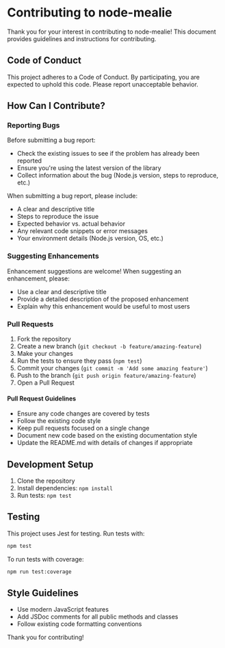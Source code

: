 # Contributing to node-mealie

Thank you for your interest in contributing to node-mealie! This document provides guidelines and instructions for contributing.

## Code of Conduct

This project adheres to a Code of Conduct. By participating, you are expected to uphold this code. Please report unacceptable behavior.

## How Can I Contribute?

### Reporting Bugs

Before submitting a bug report:

- Check the existing issues to see if the problem has already been reported
- Ensure you're using the latest version of the library
- Collect information about the bug (Node.js version, steps to reproduce, etc.)

When submitting a bug report, please include:

- A clear and descriptive title
- Steps to reproduce the issue
- Expected behavior vs. actual behavior
- Any relevant code snippets or error messages
- Your environment details (Node.js version, OS, etc.)

### Suggesting Enhancements

Enhancement suggestions are welcome! When suggesting an enhancement, please:

- Use a clear and descriptive title
- Provide a detailed description of the proposed enhancement
- Explain why this enhancement would be useful to most users

### Pull Requests

1. Fork the repository
2. Create a new branch (`git checkout -b feature/amazing-feature`)
3. Make your changes
4. Run the tests to ensure they pass (`npm test`)
5. Commit your changes (`git commit -m 'Add some amazing feature'`)
6. Push to the branch (`git push origin feature/amazing-feature`)
7. Open a Pull Request

#### Pull Request Guidelines

- Ensure any code changes are covered by tests
- Follow the existing code style
- Keep pull requests focused on a single change
- Document new code based on the existing documentation style
- Update the README.md with details of changes if appropriate

## Development Setup

1. Clone the repository
2. Install dependencies: `npm install`
3. Run tests: `npm test`

## Testing

This project uses Jest for testing. Run tests with:

```bash
npm test
```

To run tests with coverage:

```bash
npm run test:coverage
```

## Style Guidelines

- Use modern JavaScript features
- Add JSDoc comments for all public methods and classes
- Follow existing code formatting conventions

Thank you for contributing!
